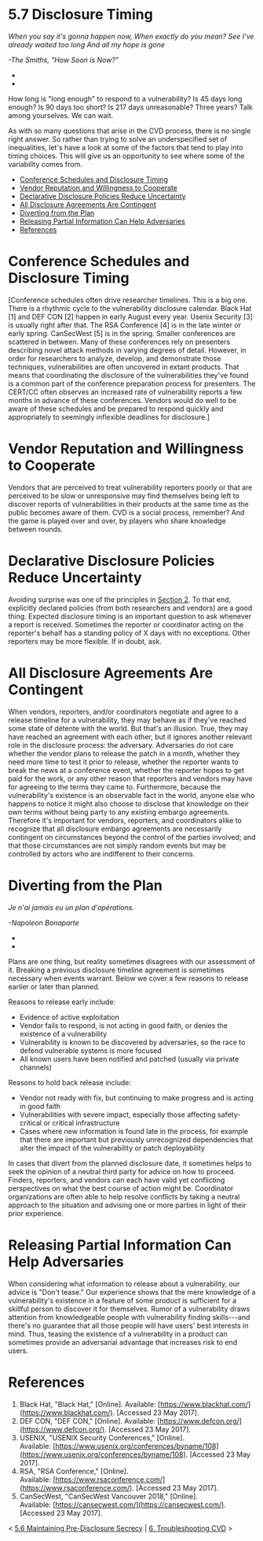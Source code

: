 # 5.7 Disclosure Timing 

*When you say it's gonna happen now,*
*When exactly do you mean?*
*See I've already waited too long*
*And all my hope is gone*

*-The Smiths, "How Soon is Now?"*

*
*

How long is "long enough" to respond to a vulnerability? Is 45 days
long enough? Is 90 days too short? Is 217 days unreasonable? Three
years? Talk among yourselves. We can wait. 

As with so many questions that arise in the CVD process, there is no
single right answer. So rather than trying to solve an underspecified
set of inequalities, let's have a look at some of the factors that tend
to play into timing choices. This will give us an opportunity to see
where some of the variability comes from.

-   [Conference Schedules and Disclosure
    Timing](#id-5.7DisclosureTiming-ConferenceSchedulesandDisclosureTiming)
-   [Vendor Reputation and Willingness to
    Cooperate](#id-5.7DisclosureTiming-VendorReputationandWillingnesstoCooperate)
-   [Declarative Disclosure Policies Reduce
    Uncertainty](#id-5.7DisclosureTiming-DeclarativeDisclosurePoliciesReduceUncertainty)
-   [All Disclosure Agreements Are
    Contingent](#id-5.7DisclosureTiming-AllDisclosureAgreementsAreContingent)
-   [Diverting from the
    Plan](#id-5.7DisclosureTiming-DivertingfromthePlan)
-   [Releasing Partial Information Can Help
    Adversaries](#id-5.7DisclosureTiming-ReleasingPartialInformationCanHelpAdversaries)
-   [References](#id-5.7DisclosureTiming-References)

# Conference Schedules and Disclosure Timing
[Conference schedules often drive researcher timelines. This is a big
one. There is a rhythmic cycle to the vulnerability disclosure calendar.
Black Hat \[1\] and DEF CON \[2\] happen in early August every year.
Usenix Security \[3\] is usually right after that. The RSA Conference
\[4\] is in the late winter or early spring. CanSecWest \[5\] is in the
spring. Smaller conferences are scattered in between. Many of these
conferences rely on presenters describing novel attack methods in
varying degrees of detail. However, in order for researchers to analyze,
develop, and demonstrate those techniques, vulnerabilities are often
uncovered in extant products. That means that coordinating the
disclosure of the vulnerabilities they've found is a common part of the
conference preparation process for presenters. The CERT/CC often
observes an increased rate of vulnerability reports a few months in
advance of these conferences. Vendors would do well to be aware of these
schedules and be prepared to respond quickly and appropriately to
seemingly inflexible deadlines for
disclosure.]
# Vendor Reputation and Willingness to Cooperate
Vendors that are perceived to treat vulnerability reporters poorly or
that are perceived to be slow or unresponsive may find themselves being
left to discover reports of vulnerabilities in their products at the
same time as the public becomes aware of them. CVD is a social process,
remember? And the game is played over and over, by players who share
knowledge between rounds.

# Declarative Disclosure Policies Reduce Uncertainty
Avoiding surprise was one of the principles in [Section
2](2.-Principles-of-Coordinated-Vulnerability-Disclosure_47677450.md).
To that end, explicitly declared policies (from both researchers and
vendors) are a good thing. Expected disclosure timing is an important
question to ask whenever a report is received. Sometimes the reporter or
coordinator acting on the reporter's behalf has a standing policy of X
days with no exceptions. Other reporters may be more flexible. If in
doubt, ask.

# All Disclosure Agreements Are Contingent 
When vendors, reporters, and/or coordinators negotiate and agree to a
release timeline for a vulnerability, they may behave as if they've
reached some state of détente with the world. But that's an illusion.
True, they may have reached an agreement with each other, but it ignores
another relevant role in the disclosure process: the adversary.
Adversaries do not care whether the vendor plans to release the patch in
a month, whether they need more time to test it prior to release,
whether the reporter wants to break the news at a conference event,
whether the reporter hopes to get paid for the work, or any other reason
that reporters and vendors may have for agreeing to the terms they came
to. Furthermore, because the vulnerability's existence is an observable
fact in the world, anyone else who happens to notice it might also
choose to disclose that knowledge on their own terms without being party
to any existing embargo agreements. Therefore it's important for
vendors, reporters, and coordinators alike to recognize that all
disclosure embargo agreements are necessarily contingent on
circumstances beyond the control of the parties involved; and that those
circumstances are not simply random events but may be controlled by
actors who are indifferent to their concerns. 

# Diverting from the Plan
*Je n'ai jamais eu un plan d'opérations.*

*-Napoleon Bonaparte*

*
*

Plans are one thing, but reality sometimes disagrees with our assessment
of it. Breaking a previous disclosure timeline agreement is sometimes
necessary when events warrant. Below we cover a few reasons to release
earlier or later than planned.

Reasons to release early include:

-   Evidence of active exploitation
-   Vendor fails to respond, is not acting in good faith, or denies the
    existence of a vulnerability
-   Vulnerability is known to be discovered by adversaries, so the race
    to defend vulnerable systems is more focused
-   All known users have been notified and patched (usually via private
    channels)

Reasons to hold back release include:

-   Vendor not ready with fix, but continuing to make progress and is
    acting in good faith
-   Vulnerabilities with severe impact, especially those affecting
    safety-critical or critical infrastructure
-   Cases where new information is found late in the process, for
    example that there are important but previously unrecognized
    dependencies that alter the impact of the vulnerability or patch
    deployability

In cases that divert from the planned disclosure date, it sometimes
helps to seek the opinion of a neutral third party for advice on how to
proceed. Finders, reporters, and vendors can each have valid yet
conflicting perspectives on what the best course of action might be.
Coordinator organizations are often able to help resolve conflicts by
taking a neutral approach to the situation and advising one or more
parties in light of their prior experience.

# Releasing Partial Information Can Help Adversaries
When considering what information to release about a vulnerability, our
advice is "Don't tease." Our experience shows that the mere knowledge
of a vulnerability's existence in a feature of some product is
sufficient for a skillful person to discover it for themselves. Rumor of
a vulnerability draws attention from knowledgeable people with
vulnerability finding skills---and there's no guarantee that all those
people will have users' best interests in mind. Thus, teasing the
existence of a vulnerability in a product can sometimes provide an
adversarial advantage that increases risk to end users.

# References
1.  Black Hat, "Black Hat," \[Online\].
    Available: [https://www.blackhat.com/](https://www.blackhat.com/). \[Accessed 23 May 2017\].
2.  DEF CON, "DEF CON," \[Online\].
    Available: [https://www.defcon.org/](https://www.defcon.org/). \[Accessed 23 May 2017\].
3.  USENIX, "USENIX Security Conferences," \[Online\].
    Available: [https://www.usenix.org/conferences/byname/108](https://www.usenix.org/conferences/byname/108). \[Accessed 23 May 2017\].
4.  RSA, "RSA Conference," \[Online\].
    Available: [https://www.rsaconference.com/](https://www.rsaconference.com/). \[Accessed 23 May 2017\].
5.  CanSecWest, "CanSecWest Vancouver 2018," \[Online\].
    Available: [https://cansecwest.com/](https://cansecwest.com/). \[Accessed 23 May 2017\].



\< [5.6 Maintaining Pre-Disclosure
Secrecy](5_6) \| [6.
Troubleshooting CVD](6.-Troubleshooting-CVD_47677482.md) \>

